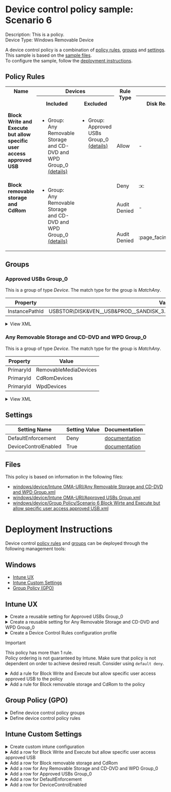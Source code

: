 # Device control policy sample: Scenario 6

Description: This is a policy.              
Device Type: Windows Removable Device

A device control policy is a combination of [policy rules](#policy-rules), [groups](#groups) and [settings](#settings).  
This sample is based on the [sample files](#files).  
To configure the sample, follow the [deployment instructions](#deployment-instructions).  

## Policy Rules


<table>
    <tr>
        <th rowspan="2" valign="top">Name</th>
        <th colspan="2" valign="top"><center>Devices</center></th>
        <th rowspan="2" valign="top">Rule Type</th>
        <th colspan="6" valign="top"><center>Access</center></th>
        <th rowspan="2" valign="top">Notification</th>
        <th rowspan="2" valign="top">Conditions</th>
    </tr>
    <tr>
        <th>Included</th>
        <th>Excluded</th>
        <th>Disk Read</th>
		<th>Disk Write</th>
		<th>Disk Execute</th>
		<th>File Read</th>
		<th>File Write</th>
		<th>File Execute</th></tr><tr>
            <td rowspan="1" valign="top"><b>Block Write and Execute but allow specific user access approved USB</b></td>
            <td rowspan="1 valign="top">
                <ul><li>Group: Any Removable Storage and CD-DVD and WPD Group_0<a href="#any-removable-storage-and-cd-dvd-and-wpd-group_0" title="MatchAny {'PrimaryId': 'WpdDevices'}"> (details)</a>  
</ul>
            </td>
            <td rowspan="1" valign="top">
                <ul><li>Group: Approved USBs Group_0<a href="#approved-usbs-group_0" title="MatchAny {'InstancePathId': 'USBSTOR\\DISK&VEN__USB&PROD__SANDISK_3.2GEN1&REV_1.00\\03003324080520232521&*'}"> (details)</a>  
</ul>
            </td>
            <td>Allow</td>
            <td>-</td>
            <td>:white_check_mark:</td>
            <td>:white_check_mark:</td>
            <td>-</td>
            <td>-</td>
            <td>-</td>
            <td>None (0)</td> 
            <td>
                <details>
                <summary>View</summary>
                User: xxxxxxxx<br>
                </td>
        </tr><tr>
            <td rowspan="3" valign="top"><b>Block removable storage and CdRom</b></td>
            <td rowspan="3 valign="top">
                <ul><li>Group: Any Removable Storage and CD-DVD and WPD Group_0<a href="#any-removable-storage-and-cd-dvd-and-wpd-group_0" title="MatchAny {'PrimaryId': 'WpdDevices'}"> (details)</a>  
</ul>
            </td>
            <td rowspan="3" valign="top">
                <ul></ul>
            </td>
            <td>Deny</td>
            <td>:x:</td>
            <td>:x:</td>
            <td>:x:</td>
            <td>-</td>
            <td>-</td>
            <td>-</td>
            <td>None (0)</td> 
            <td>
                <center>-</center></td>
        </tr><tr>
            <td>Audit Denied</td>
            <td>-</td>
            <td>:page_facing_up:</td>
            <td>:page_facing_up:</td>
            <td>-</td>
            <td>-</td>
            <td>-</td>
            <td>Show notification and Send event (3)</td>
            <td> 
                <center>-</center></td>
        </tr><tr>
            <td>Audit Denied</td>
            <td>:page_facing_up:</td>
            <td>-</td>
            <td>-</td>
            <td>-</td>
            <td>-</td>
            <td>-</td>
            <td>Show notification (1)</td>
            <td> 
                <center>-</center></td>
        </tr></table>


## Groups


### Approved USBs Group_0



This is a group of type *Device*. 
The match type for the group is *MatchAny*.


|  Property | Value |
|-----------|-------|
| InstancePathId | USBSTOR\DISK&VEN__USB&PROD__SANDISK_3.2GEN1&REV_1.00\03003324080520232521&* |





<details>
<summary>View XML</summary>

```xml
<Group Id="{65fa649a-a111-4912-9294-fb6337a25038}" Type="Device">
	<!-- ./Vendor/MSFT/Defender/Configuration/DeviceControl/PolicyGroups/%7B65fa649a-a111-4912-9294-fb6337a25038%7D/GroupData -->
	<Name>Approved USBs Group_0</Name>
	<MatchType>MatchAny</MatchType>
	<DescriptorIdList>
		<InstancePathId>USBSTOR\DISK&amp;VEN__USB&amp;PROD__SANDISK_3.2GEN1&amp;REV_1.00\03003324080520232521&amp;*</InstancePathId>
	</DescriptorIdList>
</Group>
```
</details>

### Any Removable Storage and CD-DVD and WPD Group_0



This is a group of type *Device*. 
The match type for the group is *MatchAny*.


|  Property | Value |
|-----------|-------|
| PrimaryId | RemovableMediaDevices |
| PrimaryId | CdRomDevices |
| PrimaryId | WpdDevices |





<details>
<summary>View XML</summary>

```xml
<Group Id="{9b28fae8-72f7-4267-a1a5-685f747a7146}" Type="Device">
	<!-- ./Vendor/MSFT/Defender/Configuration/DeviceControl/PolicyGroups/%7B9b28fae8-72f7-4267-a1a5-685f747a7146%7D/GroupData -->
	<Name>Any Removable Storage and CD-DVD and WPD Group_0</Name>
	<MatchType>MatchAny</MatchType>
	<DescriptorIdList>
		<PrimaryId>RemovableMediaDevices</PrimaryId>
		<PrimaryId>CdRomDevices</PrimaryId>
		<PrimaryId>WpdDevices</PrimaryId>
	</DescriptorIdList>
</Group>
```
</details>


## Settings
| Setting Name |  Setting Value | Documentation |
|--------------|----------------|---------------|
DefaultEnforcement | Deny | [documentation](https://learn.microsoft.com/en-us/windows/client-management/mdm/defender-csp#configurationdefaultenforcement) |
DeviceControlEnabled | True | [documentation](https://learn.microsoft.com/en-us/windows/client-management/mdm/defender-csp#configurationdevicecontrolenabled) |


## Files
This policy is based on information in the following files:

- [windows/device/Intune OMA-URI/Any Removable Storage and CD-DVD and WPD Group.xml](/windows/device/Intune%20OMA-URI/Any%20Removable%20Storage%20and%20CD-DVD%20and%20WPD%20Group.xml)
- [windows/device/Intune OMA-URI/Approved USBs Group.xml](/windows/device/Intune%20OMA-URI/Approved%20USBs%20Group.xml)
- [windows/device/Group Policy/Scenario 6 Block Wirte and Execute but allow specific user access approved USB.xml](/windows/device/Group%20Policy/Scenario%206%20Block%20Wirte%20and%20Execute%20but%20allow%20specific%20user%20access%20approved%20USB.xml)


# Deployment Instructions

Device control [policy rules](#policy-rules) and [groups](#groups) can be deployed through the following management tools:


## Windows
- [Intune UX](#intune-ux)
- [Intune Custom Settings](#intune-custom-settings)
- [Group Policy (GPO)](#group-policy-gpo)





## Intune UX

<details>
<summary>Create a reusable setting for Approved USBs Group_0</summary> 

   1. Navigate to Home > Endpoint Security > Attack Surface Reduction
   2. Click on Reusable Settings
   3. Click (+) Add
   4. Enter the Approved USBs Group_0 for the name.  
   5. Optionally, enter a description
   6. Click on "Next"
   7. Set the match type toggle to MatchAny
   
   8. Click "Next"
   9. Click "Add"
</details>
<details>
<summary>Create a reusable setting for Any Removable Storage and CD-DVD and WPD Group_0</summary> 

   1. Navigate to Home > Endpoint Security > Attack Surface Reduction
   2. Click on Reusable Settings
   3. Click (+) Add
   4. Enter the Any Removable Storage and CD-DVD and WPD Group_0 for the name.  
   5. Optionally, enter a description
   6. Click on "Next"
   7. Set the match type toggle to MatchAny
   
   8. Click "Next"
   9. Click "Add"
</details>
<details>
<summary>Create a Device Control Rules configuration profile</summary>  

   1. Navigate to Home > Endpoint Security > Attack Surface Reduction
   2. Click on "Create Policy"
   3. Under Platform, select "Windows 10 and later"
   4. Under Profile, select "Device Control Rules"
   5. Click "Create"
   6. Under Name, enter **
   7. Optionally, enter a description
   8. Click "Next"
</details>

> [!IMPORTANT]
> This policy has more than 1 rule.  
> Policy ordering is not guaranteed by Intune.
> Make sure that policy is not dependent on order to achieve desired result.
> Consider using ```default deny```.   


<details>
<summary>Add a rule for Block Write and Execute but allow specific user access approved USB to the policy</summary>


   1. Click on "+ Set reusable settings" under Included Id

   1. Click on *Any Removable Storage and CD-DVD and WPD Group_0*

   1. Click on "Select"


   1. Click on "+ Set reusable settings" under Excluded Id

   1. Click on *Approved USBs Group_0*

   1. Click on "Select"

   1. Click on "+ Edit Entry"
   1. Enter *Block Write and Execute but allow specific user access approved USB* for the name



   1. Select *Allow* from "Type"
   1. Select *None* from "Options"
   1. Select *Write and Execute* from "Access mask"

   1. Enter *xxxxxxxx* for "Sid"


   1. Click "OK"
</details>

<details>
<summary>Add a rule for Block removable storage and CdRom to the policy</summary>

   1. Add another rule.  Click on "+ Add"


   1. Click on "+ Set reusable settings" under Included Id

   1. Click on *Any Removable Storage and CD-DVD and WPD Group_0*

   1. Click on "Select"


   1. Click on "+ Edit Entry"
   1. Enter *Block removable storage and CdRom* for the name



   1. Select *Deny* from "Type"
   1. Select *None* from "Options"
   1. Select *Read, Write and Execute* from "Access mask"




   1. Add another entry.  Click on "+ Add"

   1. Select *Audit Denied* from "Type"
   1. Select *Show notification and Send event* from "Options"
   1. Select *Write and Execute* from "Access mask"




   1. Add another entry.  Click on "+ Add"

   1. Select *Audit Denied* from "Type"
   1. Select *Show notification* from "Options"
   1. Select *Read* from "Access mask"


   1. Click "OK"
</details>



## Group Policy (GPO)
<details>
<summary>Define device control policy groups</summary>

   1. Go to Computer Configuration > Administrative Templates > Windows Components > Microsoft Defender Antivirus > Device Control > Define device control policy groups.
   2. Save the XML below to a network share.
```xml
<Groups>
	<Group Id="{65fa649a-a111-4912-9294-fb6337a25038}" Type="Device">
		<!-- ./Vendor/MSFT/Defender/Configuration/DeviceControl/PolicyGroups/%7B65fa649a-a111-4912-9294-fb6337a25038%7D/GroupData -->
		<Name>Approved USBs Group_0</Name>
		<MatchType>MatchAny</MatchType>
		<DescriptorIdList>
			<InstancePathId>USBSTOR\DISK&amp;VEN__USB&amp;PROD__SANDISK_3.2GEN1&amp;REV_1.00\03003324080520232521&amp;*</InstancePathId>
		</DescriptorIdList>
	</Group>
	<Group Id="{9b28fae8-72f7-4267-a1a5-685f747a7146}" Type="Device">
		<!-- ./Vendor/MSFT/Defender/Configuration/DeviceControl/PolicyGroups/%7B9b28fae8-72f7-4267-a1a5-685f747a7146%7D/GroupData -->
		<Name>Any Removable Storage and CD-DVD and WPD Group_0</Name>
		<MatchType>MatchAny</MatchType>
		<DescriptorIdList>
			<PrimaryId>RemovableMediaDevices</PrimaryId>
			<PrimaryId>CdRomDevices</PrimaryId>
			<PrimaryId>WpdDevices</PrimaryId>
		</DescriptorIdList>
	</Group>
</Groups>
```
   3. In the Define device control policy groups window, select *Enabled* and specify the network share file path containing the XML groups data.
</details>

<details>
<summary>Define device control policy rules</summary>
 
  1. Go to Computer Configuration > Administrative Templates > Windows Components > Microsoft Defender Antivirus > Device Control > Define device control policy rules.
  2. Save the XML below to a network share.
```xml
<PolicyRules>
	<PolicyRule Id="{83c390b6-b01e-4d83-8834-c8015a2316f2}" >
		<!-- ./Vendor/MSFT/Defender/Configuration/DeviceControl/PolicyRules/%7B83c390b6-b01e-4d83-8834-c8015a2316f2%7D/RuleData -->
		<Name>Block Write and Execute but allow specific user access approved USB</Name>
		<IncludedIdList>
			<GroupId>{9b28fae8-72f7-4267-a1a5-685f747a7146}</GroupId>
		</IncludedIdList>
		<ExcludedIdList>
			<GroupId>{65fa649a-a111-4912-9294-fb6337a25038}</GroupId>
		</ExcludedIdList>
		<Entry Id="{5d660ff3-a19f-47ae-8779-ca6a989d9780}">
			<Type>Allow</Type>
			<AccessMask>6</AccessMask>
			<Options>0</Options>
			<Sid>xxxxxxxx</Sid>
		</Entry>
	</PolicyRule>
	<PolicyRule Id="{d2193a7f-ceec-4729-a72a-fe949639db55}" >
		<!-- ./Vendor/MSFT/Defender/Configuration/DeviceControl/PolicyRules/%7Bd2193a7f-ceec-4729-a72a-fe949639db55%7D/RuleData -->
		<Name>Block removable storage and CdRom</Name>
		<IncludedIdList>
			<GroupId>{9b28fae8-72f7-4267-a1a5-685f747a7146}</GroupId>
		</IncludedIdList>
		<ExcludedIdList>
		</ExcludedIdList>
		<Entry Id="{c1adfc3e-0347-4096-88c3-6e0777b2a15b}">
			<Type>Deny</Type>
			<AccessMask>7</AccessMask>
			<Options>0</Options>
		</Entry>
		<Entry Id="{fee5f127-951b-4ece-9196-fa1c9ff21678}">
			<Type>AuditDenied</Type>
			<AccessMask>6</AccessMask>
			<Options>3</Options>
		</Entry>
		<Entry Id="{ad04437c-e279-41a3-8a1a-b76b7e35bce5}">
			<Type>AuditDenied</Type>
			<AccessMask>1</AccessMask>
			<Options>1</Options>
		</Entry>
	</PolicyRule>
</PolicyRules>
```
  3. In the Define device control policy rules window, select *Enabled*, and enter the network share file path containing the XML rules data.
</details>

## Intune Custom Settings

<details>
<summary>Create custom intune configuration</summary>

   1. Navigate to Devices > Configuration profiles
   2. Click Create (New Policy)
   3. Select Platform "Windows 10 and Later"
   4. Select Profile "Templates"
   5. Select Template Name "Custom"
   6. Click "Create"
   7. Under Name, enter **
   8. Optionally, enter a description
   9. Click "Next" 
</details>
<details>
<summary>Add a row for Block Write and Execute but allow specific user access approved USB</summary>  
   
   1. Click "Add"
   2. For Name, enter *Block Write and Execute but allow specific user access approved USB*
   3. For Description, enter **
   4. For OMA-URI, enter  *./Vendor/MSFT/Defender/Configuration/DeviceControl/PolicyRules/%7B83c390b6-b01e-4d83-8834-c8015a2316f2%7D/RuleData*
   5. For Data type, select *String (XML File)*
   
        
   6. For Custom XML, select  *windows\device\Intune OMA-URI\block_write_and_execute_but_allow_specific_user_access_approved_usb{83c390b6-b01e-4d83-8834-c8015a2316f2}.xml*
         
   
   7. Click "Save"
</details>
<details>
<summary>Add a row for Block removable storage and CdRom</summary>  
   
   1. Click "Add"
   2. For Name, enter *Block removable storage and CdRom*
   3. For Description, enter **
   4. For OMA-URI, enter  *./Vendor/MSFT/Defender/Configuration/DeviceControl/PolicyRules/%7Bd2193a7f-ceec-4729-a72a-fe949639db55%7D/RuleData*
   5. For Data type, select *String (XML File)*
   
        
   6. For Custom XML, select  *windows\device\Intune OMA-URI\block_removable_storage_and_cdrom{d2193a7f-ceec-4729-a72a-fe949639db55}.xml*
         
   
   7. Click "Save"
</details>
<details>
<summary>Add a row for Any Removable Storage and CD-DVD and WPD Group_0</summary>  
   
   1. Click "Add"
   2. For Name, enter *Any Removable Storage and CD-DVD and WPD Group_0*
   3. For Description, enter **
   4. For OMA-URI, enter  *./Vendor/MSFT/Defender/Configuration/DeviceControl/PolicyGroups/%7B9b28fae8-72f7-4267-a1a5-685f747a7146%7D/GroupData*
   5. For Data type, select *String (XML File)*
   
        
   6. For Custom XML, select  *windows\device\Intune OMA-URI\Any Removable Storage and CD-DVD and WPD Group.xml*
         
   
   7. Click "Save"
</details>
<details>
<summary>Add a row for Approved USBs Group_0</summary>  
   
   1. Click "Add"
   2. For Name, enter *Approved USBs Group_0*
   3. For Description, enter **
   4. For OMA-URI, enter  *./Vendor/MSFT/Defender/Configuration/DeviceControl/PolicyGroups/%7B65fa649a-a111-4912-9294-fb6337a25038%7D/GroupData*
   5. For Data type, select *String (XML File)*
   
        
   6. For Custom XML, select  *windows\device\Intune OMA-URI\Approved USBs Group.xml*
         
   
   7. Click "Save"
</details>
<details>
<summary>Add a row for DefaultEnforcement</summary>  
   
   1. Click "Add"
   2. For Name, enter *DefaultEnforcement*
   3. For Description, enter **
   4. For OMA-URI, enter  *./Vendor/MSFT/Defender/Configuration/DefaultEnforcement*
   5. For Data type, select *Integer*
   
   7. For Value, enter *2*
   
   7. Click "Save"
</details>
<details>
<summary>Add a row for DeviceControlEnabled</summary>  
   
   1. Click "Add"
   2. For Name, enter *DeviceControlEnabled*
   3. For Description, enter **
   4. For OMA-URI, enter  *./Vendor/MSFT/Defender/Configuration/DeviceControlEnabled*
   5. For Data type, select *Integer*
   
   7. For Value, enter *1*
   
   7. Click "Save"
</details>



